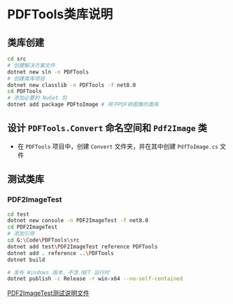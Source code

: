# PDFTools类库说明

## 类库创建

```bash
cd src
# 创建解决方案文件
dotnet new sln -n PDFTools
# 创建类库项目
dotnet new classlib -n PDFTools -f net8.0
cd PDFTools
# 添加必要的 NuGet 包
dotnet add package PDFtoImage # 用于PDF转图像的类库
```

## 设计 `PDFTools.Convert` 命名空间和 `Pdf2Image` 类

- 在 `PDFTools` 项目中，创建 `Convert` 文件夹，并在其中创建 `PdfToImage.cs` 文件


## 测试类库

### PDF2ImageTest
```bash
cd test
dotnet new console -n PDF2ImageTest -f net8.0
cd PDF2ImageTest
# 添加引用
cd G:\Code\PDFTools\src
dotnet add test\PDF2ImageTest reference PDFTools
dotnet add . reference ..\PDFTools
dotnet build

# 发布 Windows 版本，不含.NET 运行时
dotnet publish -c Release -r win-x64 --no-self-contained
```
[PDF2ImageTest测试说明文件](src\test\PDF2ImageTest\README.md)
